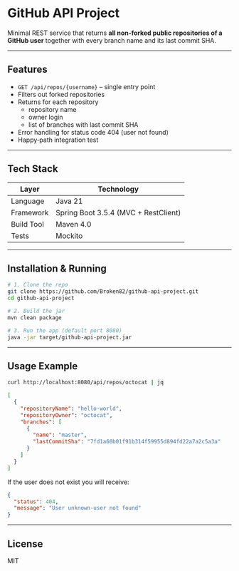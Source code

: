 # GitHub API Project

Minimal REST service that returns **all non‑forked public repositories of a GitHub user** together with every branch name and its last commit SHA.

---

## Features

* `GET /api/repos/{username}` – single entry point
* Filters out forked repositories
* Returns for each repository
  * repository name
  * owner login
  * list of branches with last commit SHA
* Error handling for status code 404 (user not found)
* Happy‑path integration test

---

## Tech Stack

| Layer        | Technology                            |
|--------------|---------------------------------------|
| Language     | Java 21                                |
| Framework    | Spring Boot 3.5.4 (MVC + RestClient)    |
| Build Tool   | Maven 4.0                            |
| Tests        | Mockito                      |

---

## Installation & Running

```bash
# 1. Clone the repo
git clone https://github.com/Broken82/github‑api‑project.git
cd github‑api‑project

# 2. Build the jar
mvn clean package

# 3. Run the app (default port 8080)
java -jar target/github-api-project.jar
```


---

## Usage Example

```bash
curl http://localhost:8080/api/repos/octocat | jq
```

```json
[
  {
    "repositoryName": "hello-world",
    "repositoryOwner": "octocat",
    "branches": [
      {
        "name": "master",
        "lastCommitSha": "7fd1a60b01f91b314f59955d894fd22a7a2c5a3a"
      }
    ]
  }
]
```

If the user does not exist you will receive:

```json
{
  "status": 404,
  "message": "User unknown-user not found"
}
```

---
## License

MIT

